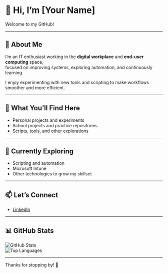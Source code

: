 # 👋 Hi, I’m [Your Name]

Welcome to my GitHub!

---

## 💼 About Me

I’m an IT enthusiast working in the **digital workplace** and **end-user computing** space,  
focused on improving systems, exploring automation, and continuously learning.  

I enjoy experimenting with new tools and scripting to make workflows smoother and more efficient.  

---

## 🔧 What You’ll Find Here

- Personal projects and experiments  
- School projects and practice repositories  
- Scripts, tools, and other explorations

---

## 🌱 Currently Exploring

- Scripting and automation  
- Microsoft Intune
- Other technologies to grow my skillset

---

## 📫 Let’s Connect

- [LinkedIn]([your-link](https://www.linkedin.com/in/beauberghmans/))  

---

## 📊 GitHub Stats

![GitHub Stats](https://github-readme-stats.vercel.app/api?beauberghmans=yourusername&show_icons=true&theme=default)  
![Top Languages](https://github-readme-stats.vercel.app/api/top-langs/?username=beauberghmans&layout=compact)

---

Thanks for stopping by! 🚀

